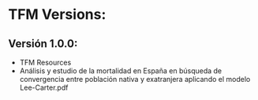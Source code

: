 # TFM Versions:

## Versión 1.0.0:
 - TFM Resources
 - Análisis y estudio de la mortalidad en España en búsqueda de convergencia entre población nativa y exatranjera aplicando el modelo Lee-Carter.pdf
